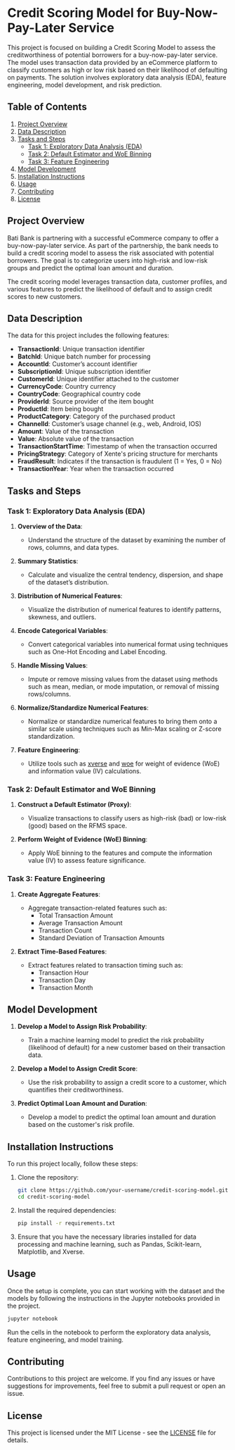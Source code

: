 # Credit Scoring Model for Buy-Now-Pay-Later Service

This project is focused on building a Credit Scoring Model to assess the creditworthiness of potential borrowers for a buy-now-pay-later service. The model uses transaction data provided by an eCommerce platform to classify customers as high or low risk based on their likelihood of defaulting on payments. The solution involves exploratory data analysis (EDA), feature engineering, model development, and risk prediction.

## Table of Contents

1. [Project Overview](#project-overview)
2. [Data Description](#data-description)
3. [Tasks and Steps](#tasks-and-steps)
   - [Task 1: Exploratory Data Analysis (EDA)](#task-1-exploratory-data-analysis-eda)
   - [Task 2: Default Estimator and WoE Binning](#task-2-default-estimator-and-woe-binning)
   - [Task 3: Feature Engineering](#task-3-feature-engineering)
4. [Model Development](#model-development)
5. [Installation Instructions](#installation-instructions)
6. [Usage](#usage)
7. [Contributing](#contributing)
8. [License](#license)

## Project Overview

Bati Bank is partnering with a successful eCommerce company to offer a buy-now-pay-later service. As part of the partnership, the bank needs to build a credit scoring model to assess the risk associated with potential borrowers. The goal is to categorize users into high-risk and low-risk groups and predict the optimal loan amount and duration.

The credit scoring model leverages transaction data, customer profiles, and various features to predict the likelihood of default and to assign credit scores to new customers.

## Data Description

The data for this project includes the following features:

- **TransactionId**: Unique transaction identifier
- **BatchId**: Unique batch number for processing
- **AccountId**: Customer’s account identifier
- **SubscriptionId**: Unique subscription identifier
- **CustomerId**: Unique identifier attached to the customer
- **CurrencyCode**: Country currency
- **CountryCode**: Geographical country code
- **ProviderId**: Source provider of the item bought
- **ProductId**: Item being bought
- **ProductCategory**: Category of the purchased product
- **ChannelId**: Customer’s usage channel (e.g., web, Android, IOS)
- **Amount**: Value of the transaction
- **Value**: Absolute value of the transaction
- **TransactionStartTime**: Timestamp of when the transaction occurred
- **PricingStrategy**: Category of Xente's pricing structure for merchants
- **FraudResult**: Indicates if the transaction is fraudulent (1 = Yes, 0 = No)
- **TransactionYear**: Year when the transaction occurred

## Tasks and Steps

### Task 1: Exploratory Data Analysis (EDA)

1. **Overview of the Data**:
   - Understand the structure of the dataset by examining the number of rows, columns, and data types.

2. **Summary Statistics**:
   - Calculate and visualize the central tendency, dispersion, and shape of the dataset’s distribution.

3. **Distribution of Numerical Features**:
   - Visualize the distribution of numerical features to identify patterns, skewness, and outliers.

4. **Encode Categorical Variables**:
   - Convert categorical variables into numerical format using techniques such as One-Hot Encoding and Label Encoding.

5. **Handle Missing Values**:
   - Impute or remove missing values from the dataset using methods such as mean, median, or mode imputation, or removal of missing rows/columns.

6. **Normalize/Standardize Numerical Features**:
   - Normalize or standardize numerical features to bring them onto a similar scale using techniques such as Min-Max scaling or Z-score standardization.

7. **Feature Engineering**:
   - Utilize tools such as [xverse](https://pypi.org/project/xverse/) and [woe](https://pypi.org/project/woe/) for weight of evidence (WoE) and information value (IV) calculations.

### Task 2: Default Estimator and WoE Binning

1. **Construct a Default Estimator (Proxy)**:
   - Visualize transactions to classify users as high-risk (bad) or low-risk (good) based on the RFMS space.

2. **Perform Weight of Evidence (WoE) Binning**:
   - Apply WoE binning to the features and compute the information value (IV) to assess feature significance.

### Task 3: Feature Engineering

1. **Create Aggregate Features**:
   - Aggregate transaction-related features such as:
     - Total Transaction Amount
     - Average Transaction Amount
     - Transaction Count
     - Standard Deviation of Transaction Amounts

2. **Extract Time-Based Features**:
   - Extract features related to transaction timing such as:
     - Transaction Hour
     - Transaction Day
     - Transaction Month

## Model Development

1. **Develop a Model to Assign Risk Probability**:
   - Train a machine learning model to predict the risk probability (likelihood of default) for a new customer based on their transaction data.

2. **Develop a Model to Assign Credit Score**:
   - Use the risk probability to assign a credit score to a customer, which quantifies their creditworthiness.

3. **Predict Optimal Loan Amount and Duration**:
   - Develop a model to predict the optimal loan amount and duration based on the customer's risk profile.

## Installation Instructions

To run this project locally, follow these steps:

1. Clone the repository:
   ```bash
   git clone https://github.com/your-username/credit-scoring-model.git
   cd credit-scoring-model
   ```

2. Install the required dependencies:
   ```bash
   pip install -r requirements.txt
   ```

3. Ensure that you have the necessary libraries installed for data processing and machine learning, such as Pandas, Scikit-learn, Matplotlib, and Xverse.

## Usage

Once the setup is complete, you can start working with the dataset and the models by following the instructions in the Jupyter notebooks provided in the project.

```bash
jupyter notebook
```

Run the cells in the notebook to perform the exploratory data analysis, feature engineering, and model training.

## Contributing

Contributions to this project are welcome. If you find any issues or have suggestions for improvements, feel free to submit a pull request or open an issue.

## License

This project is licensed under the MIT License - see the [LICENSE](LICENSE) file for details.